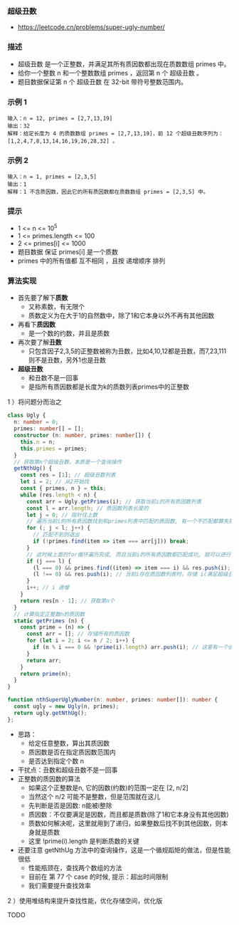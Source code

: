 ### 超级丑数

- https://leetcode.cn/problems/super-ugly-number/

### 描述

- 超级丑数 是一个正整数，并满足其所有质因数都出现在质数数组 primes 中。
- 给你一个整数 n 和一个整数数组 primes ，返回第 n 个 超级丑数 。
- 题目数据保证第 n 个 超级丑数 在 32-bit 带符号整数范围内。

### 示例 1

```
输入：n = 12, primes = [2,7,13,19]
输出：32 
解释：给定长度为 4 的质数数组 primes = [2,7,13,19]，前 12 个超级丑数序列为：[1,2,4,7,8,13,14,16,19,26,28,32] 。
```

### 示例 2

```
输入：n = 1, primes = [2,3,5]
输出：1
解释：1 不含质因数，因此它的所有质因数都在质数数组 primes = [2,3,5] 中。
```

### 提示

- 1 <= n <= $10^5$
- 1 <= primes.length <= 100
- 2 <= primes[i] <= 1000
- 题目数据 保证 primes[i] 是一个质数
- primes 中的所有值都 互不相同 ，且按 递增顺序 排列

### 算法实现

- 首先要了解下**质数**
  * 又称素数，有无限个
  * 质数定义为在大于1的自然数中，除了1和它本身以外不再有其他因数
- 再看下**质因数**
  * 是一个数的约数，并且是质数
- 再次要了解**丑数**
  * 只包含因子2,3,5的正整数被称为丑数，比如4,10,12都是丑数，而7,23,111则不是丑数，另外1也是丑数
- **超级丑数**
  * 和丑数不是一回事
  * 是指所有质因数都是长度为k的质数列表primes中的正整数

1 ）将问题分而治之

```ts
class Ugly {
  n: number = 0;
  primes: number[] = [];
  constructor (n: number, primes: number[]) {
    this.n = n;
    this.primes = primes;
  }
  // 获取第n个超级丑数，本质是一个查询操作
  getNthUg() {
    const res = [1]; // 超级丑数列表
    let i = 2; // 从2开始找
    const { primes, n } = this;
    while (res.length < n) {
      const arr = Ugly.getPrimes(i); // 获取当前i的所有质因数列表
      const l = arr.length; // 质因数列表长度的
      let j = 0; // 指针往上数
      // 遍历当前i的所有质因数找到和primes列表中匹配的质因数, 有一个不匹配都算失败
      for (; j < l; j++) {
        // 匹配不到则退出
        if (!primes.find(item => item === arr[j])) break;
      }
      // 这时候上面的for循环遍历完成, 而且当前i的所有质因数都匹配成功, 就可以进行下一步的操作
      if (j === l) {
        (l === 0) && primes.find((item) => item === i) && res.push(i); // 当前没有质因数(上面for不会执行)，但是当前的i在给定列表中，存储i(满足超级丑数)
        (l !== 0) && res.push(i); // 当前i存在质因数列表时，存储 i(满足超级丑数)
      }
      i++; // i 递增
    }
    return res[n - 1]; // 获取第n个
  }
  // 计算指定正整数n的质因数
  static getPrimes (n) {
    const prime = (n) => {
      const arr = []; // 存储所有的质因数
      for (let i = 2; i <= n / 2; i++) {
        if (n % i === 0 && !prime(i).length) arr.push(i); // 这里有一个递归找质因数
      }
      return arr;
    }
    return prime(n);
  }
}

function nthSuperUglyNumber(n: number, primes: number[]): number {
  const ugly = new Ugly(n, primes);
  return ugly.getNthUg();
};
```

- 思路：
  * 给定任意整数，算出其质因数
  * 质因数是否在指定质因数范围内
  * 是否达到指定个数 n
- 干扰点：丑数和超级丑数不是一回事
- 正整数的质因数的算法
  * 如果这个正整数是n, 它的因数(约数)的范围一定在 [2, n/2]
  * 当然这个 n/2 可能不是整数，但是范围就在这儿
  * 先判断是否是因数: n能被i整除
  * 质因数：不仅要满足是因数，而且都是质数(除了1和它本身没有其他因数)
  * 质数如何解决呢，这里就用到了递归，如果整数后找不到其他因数，则本身就是质数
  * 这里 !prime(i).length 是判断质数的关键
- 还要注意 getNthUg 方法中的查询操作，这是一个循规蹈矩的做法，但是性能很低
  * 性能瓶颈在，查找两个数组的方法
  * 目前在 第 77 个 case 的时候, 提示：超出时间限制
  * 我们需要提升查找效率

2 ）使用堆结构来提升查找性能，优化存储空间，优化版

TODO

```ts


```
